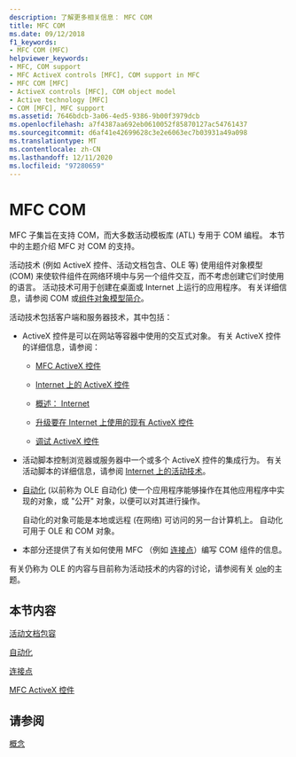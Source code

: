 ```yaml
---
description: 了解更多相关信息： MFC COM
title: MFC COM
ms.date: 09/12/2018
f1_keywords:
- MFC COM (MFC)
helpviewer_keywords:
- MFC, COM support
- MFC ActiveX controls [MFC], COM support in MFC
- MFC COM [MFC]
- ActiveX controls [MFC], COM object model
- Active technology [MFC]
- COM [MFC], MFC support
ms.assetid: 7646bdcb-3a06-4ed5-9386-9b00f3979dcb
ms.openlocfilehash: a7f4387aa692eb0610052f85870127ac54761437
ms.sourcegitcommit: d6af41e42699628c3e2e6063ec7b03931a49a098
ms.translationtype: MT
ms.contentlocale: zh-CN
ms.lasthandoff: 12/11/2020
ms.locfileid: "97280659"
---
```

# <a name="mfc-com"></a>MFC COM

MFC 子集旨在支持 COM，而大多数活动模板库 (ATL) 专用于 COM 编程。 本节中的主题介绍 MFC 对 COM 的支持。

活动技术 (例如 ActiveX 控件、活动文档包含、OLE 等) 使用组件对象模型 (COM) 来使软件组件在网络环境中与另一个组件交互，而不考虑创建它们时使用的语言。 活动技术可用于创建在桌面或 Internet 上运行的应用程序。 有关详细信息，请参阅 COM 或[组件对象模型](/windows/win32/com/the-component-object-model)[简介](../atl/introduction-to-com.md)。

活动技术包括客户端和服务器技术，其中包括：

- ActiveX 控件是可以在网站等容器中使用的交互式对象。 有关 ActiveX 控件的详细信息，请参阅：

  - [MFC ActiveX 控件](mfc-activex-controls.md)

  - [Internet 上的 ActiveX 控件](activex-controls-on-the-internet.md)

  - [概述： Internet](mfc-internet-programming-basics.md)

  - [升级要在 Internet 上使用的现有 ActiveX 控件](upgrading-an-existing-activex-control.md)

  - [调试 ActiveX 控件](/visualstudio/debugger/how-to-debug-an-activex-control)

- 活动脚本控制浏览器或服务器中一个或多个 ActiveX 控件的集成行为。 有关活动脚本的详细信息，请参阅 [Internet 上的活动技术](active-technology-on-the-internet.md)。

- [自动化](automation.md) (以前称为 OLE 自动化) 使一个应用程序能够操作在其他应用程序中实现的对象，或 "公开" 对象，以便可以对其进行操作。

   自动化的对象可能是本地或远程 (在网络) 可访问的另一台计算机上。 自动化可用于 OLE 和 COM 对象。

- 本部分还提供了有关如何使用 MFC （例如 [连接点](connection-points.md)）编写 COM 组件的信息。

有关仍称为 OLE 的内容与目前称为活动技术的内容的讨论，请参阅有关 [ole](ole-in-mfc.md)的主题。

## <a name="in-this-section"></a>本节内容

[活动文档包容](active-document-containment.md)

[自动化](automation.md)

[连接点](connection-points.md)

[MFC ActiveX 控件](mfc-activex-controls.md)

## <a name="see-also"></a>请参阅

[概念](mfc-concepts.md)
